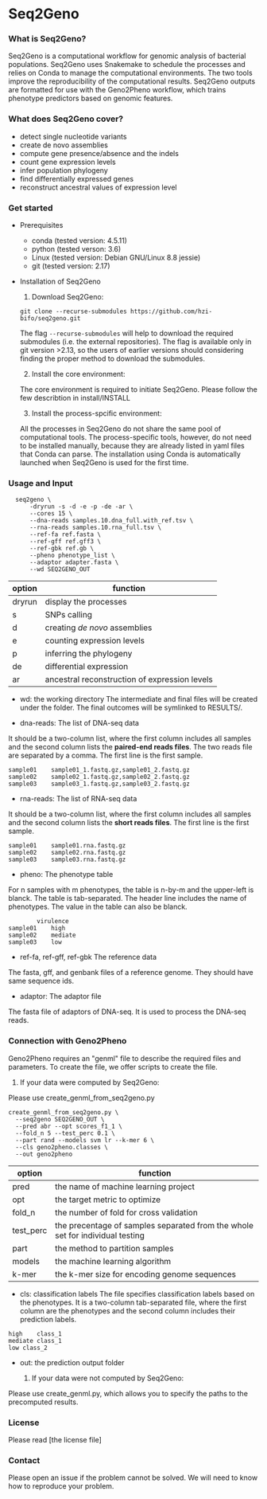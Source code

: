 # Seq2Geno

### What is Seq2Geno?
Seq2Geno is a computational workflow for genomic analysis of bacterial populations. Seq2Geno uses Snakemake to schedule the processes and relies on Conda to manage the computational environments. The two tools improve the reproducibility of the computational results. 
Seq2Geno outputs are formatted for use with the Geno2Pheno workflow, which trains phenotype predictors based on genomic features. 

### What does Seq2Geno cover?
- detect single nucleotide variants
- create de novo assemblies
- compute gene presence/absence and the indels
- count gene expression levels
- infer population phylogeny
- find differentially expressed genes
- reconstruct ancestral values of expression level

### Get started
- Prerequisites

    - conda (tested version: 4.5.11)
    - python (tested verson: 3.6)
    - Linux (tested version: Debian GNU/Linux 8.8 jessie)
    - git (tested version: 2.17)

- Installation of Seq2Geno

    1. Download Seq2Geno:

	`git clone --recurse-submodules https://github.com/hzi-bifo/seq2geno.git`

	The flag `--recurse-submodules` will help to download the required submodules (i.e. the external repositories). The flag is available only in git version >2.13, so the users of earlier versions should considering finding the proper method to download the submodules. 

    2. Install the core environment:

	The core environment is required to initiate Seq2Geno. Please follow the few describtion in install/INSTALL

    3. Install the process-spcific environment:
	
	All the processes in Seq2Geno do not share the same pool of computational tools. The process-specific tools, however, do not need to be installed manually, because they are already listed in yaml files that Conda can parse. The installation using Conda is automatically launched when Seq2Geno is used for the first time. 

### Usage and Input

```
  seq2geno \
      -dryrun -s -d -e -p -de -ar \
      --cores 15 \
      --dna-reads samples.10.dna_full.with_ref.tsv \
      --rna-reads samples.10.rna_full.tsv \
      --ref-fa ref.fasta \
      --ref-gff ref.gff3 \
      --ref-gbk ref.gb \
      --pheno phenotype_list \
      --adaptor adapter.fasta \
      --wd SEQ2GENO_OUT
```
| option | function |
| --- | --- |
| dryrun | display the processes |
| s | SNPs calling |
| d | creating _de novo_ assemblies |
| e | counting expression levels |
| p | inferring the phylogeny |
| de | differential expression |
| ar | ancestral reconstruction of expression levels |

- wd: the working directory
The intermediate and final files will be created under the folder. The final outcomes will be symlinked to RESULTS/.

- dna-reads: The list of DNA-seq data 

It should be a two-column list, where the first column includes all samples and the second column lists the __paired-end reads files__. The two reads file are separated by a comma. The first line is the first sample.
```
sample01	sample01_1.fastq.gz,sample01_2.fastq.gz
sample02	sample02_1.fastq.gz,sample02_2.fastq.gz
sample03	sample03_1.fastq.gz,sample03_2.fastq.gz
```

- rna-reads: The list of RNA-seq data

It should be a two-column list, where the first column includes all samples and the second column lists the __short reads files__. The first line is the first sample.
```
sample01	sample01.rna.fastq.gz
sample02	sample02.rna.fastq.gz
sample03	sample03.rna.fastq.gz
```

- pheno: The phenotype table

For n samples with m phenotypes, the table is n-by-m and the upper-left is blanck. The table is tab-separated. The header line includes the name of phenotypes. The value in the table can also be blanck. 
```
        virulence
sample01	high
sample02	mediate
sample03	low
```

- ref-fa, ref-gff, ref-gbk	The reference data

The fasta, gff, and genbank files of a reference genome. They should have same sequence ids. 

- adaptor: The adaptor file

The fasta file of adaptors of DNA-seq. It is used to process the DNA-seq reads. 

### Connection with Geno2Pheno
Geno2Pheno requires an "genml" file to describe the required files and parameters. To create the file, we offer scripts to create the file. 

  1. If your data were computed by Seq2Geno:

Please use create_genml_from_seq2geno.py
```
create_genml_from_seq2geno.py \
  --seq2geno SEQ2GENO_OUT \
  --pred abr --opt scores_f1_1 \
  --fold_n 5 --test_perc 0.1 \
  --part rand --models svm lr --k-mer 6 \
  --cls geno2pheno.classes \
  --out geno2pheno
```
| option | function |
| --- | --- |
| pred | the name of machine learning project |
| opt | the target metric to optimize |
| fold_n | the number of fold for cross validation |
| test_perc | the precentage of samples separated from the whole set for individual testing |
| part | the method to partition samples |
| models | the machine learning algorithm |
| k-mer | the k-mer size for encoding genome sequences |

- cls: classification labels
The file specifies classification labels based on the phenotypes. It is a two-column tab-separated file, where the first column are the phenotypes and the second column includes their prediction labels. 
```
high	class_1
mediate	class_1
low	class_2
```

- out: the prediction output folder

  1. If your data were not computed by Seq2Geno:

Please use create_genml.py, which allows you to specify the paths to the precomputed results. 

### License
Please read [the license file]

### Contact
Please open an issue if the problem cannot be solved. 
We will need to know how to reproduce your problem.
